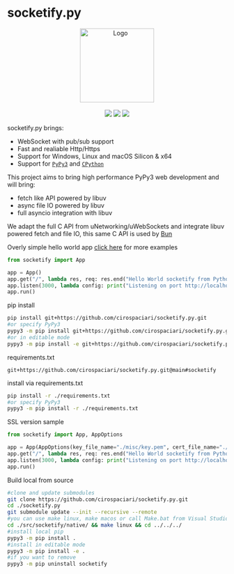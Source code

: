 # socketify.py


<p align="center">
  <a href="https://github.com/cirospaciari/socketify.py"><img src="https://raw.githubusercontent.com/cirospaciari/socketify.py/main/misc/logo.png" alt="Logo" height=170></a>
  <br />
  <br />
  <a href="https://github.com/cirospaciari/socketify.py/actions/workflows/macos.yml" target="_blank"><img src="https://github.com/cirospaciari/socketify.py/actions/workflows/macos.yml/badge.svg" /></a>
  <a href="https://github.com/cirospaciari/socketify.py/actions/workflows/linux.yml" target="_blank"><img src="https://github.com/cirospaciari/socketify.py/actions/workflows/linux.yml/badge.svg" /></a>
  <a href="https://github.com/cirospaciari/socketify.py/actions/workflows/windows.yml" target="_blank"><img src="https://github.com/cirospaciari/socketify.py/actions/workflows/windows.yml/badge.svg" /></a>
</p>



socketify.py brings:

- WebSocket with pub/sub support
- Fast and realiable Http/Https
- Support for Windows, Linux and macOS Silicon & x64
- Support for [`PyPy3`](https://www.pypy.org/) and [`CPython`](https://github.com/python/cpython)
    

This project aims to bring high performance PyPy3 web development and will bring:
- fetch like API powered by libuv
- async file IO powered by libuv
- full asyncio integration with libuv

We adapt the full C API from uNetworking/uWebSockets and integrate libuv powered fetch and file IO, this same C API is used by [Bun](https://bun.sh/)


Overly simple hello world app [click here](https://github.com/cirospaciari/socketify.py/tree/main/examples) for more examples
```python
from socketify import App

app = App()
app.get("/", lambda res, req: res.end("Hello World socketify from Python!"))
app.listen(3000, lambda config: print("Listening on port http://localhost:%d now\n" % config.port))
app.run()
```

pip install

```bash
pip install git+https://github.com/cirospaciari/socketify.py.git
#or specify PyPy3
pypy3 -m pip install git+https://github.com/cirospaciari/socketify.py.git
#or in editable mode
pypy3 -m pip install -e git+https://github.com/cirospaciari/socketify.py.git@main#egg=socketify
```

requirements.txt

```text
git+https://github.com/cirospaciari/socketify.py.git@main#socketify
```

install via requirements.txt
```bash
pip install -r ./requirements.txt 
#or specify PyPy3
pypy3 -m pip install -r ./requirements.txt 
```

SSL version sample
``` python
from socketify import App, AppOptions

app = App(AppOptions(key_file_name="./misc/key.pem", cert_file_name="./misc/cert.pem", passphrase="1234"))
app.get("/", lambda res, req: res.end("Hello World socketify from Python!"))
app.listen(3000, lambda config: print("Listening on port http://localhost:%d now\n" % config.port))
app.run()
```

Build local from source
```bash
#clone and update submodules
git clone https://github.com/cirospaciari/socketify.py.git
cd ./socketify.py
git submodule update --init --recursive --remote
#you can use make linux, make macos or call Make.bat from Visual Studio Development Prompt to build
cd ./src/socketify/native/ && make linux && cd ../../../
#install local pip
pypy3 -m pip install .
#install in editable mode
pypy3 -m pip install -e .
#if you want to remove
pypy3 -m pip uninstall socketify
```

